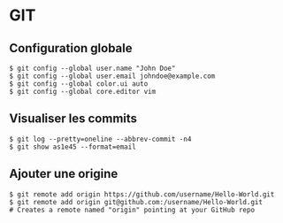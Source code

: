 GIT
===

Configuration globale
---------------------

```
$ git config --global user.name "John Doe"
$ git config --global user.email johndoe@example.com
$ git config --global color.ui auto
$ git config --global core.editor vim
```

Visualiser les commits
----------------------

```
$ git log --pretty=oneline --abbrev-commit -n4
$ git show as1e45 --format=email
```

Ajouter une origine
-------------------

```
$ git remote add origin https://github.com/username/Hello-World.git
$ git remote add origin git@github.com:/username/Hello-World.git
# Creates a remote named "origin" pointing at your GitHub repo
```


